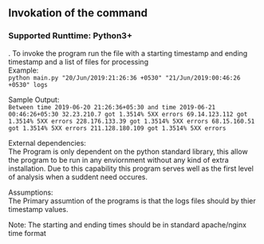 ## Invokation of the command ##
### Supported Runttime: Python3+ ###
. To invoke the program run the file with a starting timestamp and ending timestamp and a list of files for processing    
Example:   
    ``` python main.py "20/Jun/2019:21:26:36 +0530" "21/Jun/2019:00:46:26 +0530" logs ```

Sample  Output:   
    ```
Between time 2019-06-20 21:26:36+05:30 and time 2019-06-21 00:46:26+05:30
32.23.210.7 got 1.3514% 5XX errors
69.14.123.112 got 1.3514% 5XX errors
228.176.133.39 got 1.3514% 5XX errors
68.15.160.51 got 1.3514% 5XX errors
211.128.180.109 got 1.3514% 5XX errors
    ```

External dependencies:   
    The Program is only dependent on the python standard library, this allow the program to be run in any enviornment without any kind of extra installation. Due to this capability this program serves well as the first level of analysis when a suddent need occures.

Assumptions:   
    The Primary assumtion of the programs is that the logs files should by thier timestamp values.

Note: The starting and ending times should be in standard apache/nginx time format 

